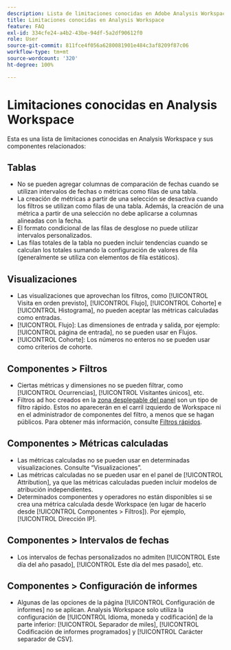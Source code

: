 ```yaml
---
description: Lista de limitaciones conocidas en Adobe Analysis Workspace y componentes relacionados
title: Limitaciones conocidas en Analysis Workspace
feature: FAQ
exl-id: 334cfe24-a4b2-43be-94df-5a2df90612f0
role: User
source-git-commit: 811fce4f056a6280081901e484c3af8209f87c06
workflow-type: tm+mt
source-wordcount: '320'
ht-degree: 100%

---
```


# Limitaciones conocidas en Analysis Workspace

Esta es una lista de limitaciones conocidas en Analysis Workspace y sus componentes relacionados:

## Tablas

* No se pueden agregar columnas de comparación de fechas cuando se utilizan intervalos de fechas o métricas como filas de una tabla.
* La creación de métricas a partir de una selección se desactiva cuando los filtros se utilizan como filas de una tabla. Además, la creación de una métrica a partir de una selección no debe aplicarse a columnas alineadas con la fecha.
* El formato condicional de las filas de desglose no puede utilizar intervalos personalizados.
* Las filas totales de la tabla no pueden incluir tendencias cuando se calculan los totales sumando la configuración de valores de fila (generalmente se utiliza con elementos de fila estáticos).

## Visualizaciones

* Las visualizaciones que aprovechan los filtros, como [!UICONTROL Visita en orden previsto], [!UICONTROL Flujo], [!UICONTROL Cohorte] e [!UICONTROL Histograma], no pueden aceptar las métricas calculadas como entradas.
* [!UICONTROL Flujo]: Las dimensiones de entrada y salida, por ejemplo: [!UICONTROL página de entrada], no se pueden usar en Flujos.
* [!UICONTROL Cohorte]: Los números no enteros no se pueden usar como criterios de cohorte.

## Componentes > Filtros

* Ciertas métricas y dimensiones no se pueden filtrar, como [!UICONTROL Ocurrencias], [!UICONTROL Visitantes únicos], etc.
* Filtros ad hoc creados en la [zona desplegable del panel](/help/analysis-workspace/c-panels/panels.md) son un tipo de filtro rápido. Estos no aparecerán en el carril izquierdo de Workspace ni en el administrador de componentes del filtro, a menos que se hagan públicos. Para obtener más información, consulte [Filtros rápidos](/help/components/filters/quick-filters.md).

## Componentes > Métricas calculadas

* Las métricas calculadas no se pueden usar en determinadas visualizaciones. Consulte “Visualizaciones”.
* Las métricas calculadas no se pueden usar en el panel de [!UICONTROL Attribution], ya que las métricas calculadas pueden incluir modelos de atribución independientes.
* Determinados componentes y operadores no están disponibles si se crea una métrica calculada desde Workspace (en lugar de hacerlo desde [!UICONTROL Componentes > Filtros]). Por ejemplo, [!UICONTROL Dirección IP].

## Componentes > Intervalos de fechas

* Los intervalos de fechas personalizados no admiten [!UICONTROL Este día del año pasado], [!UICONTROL Este día del mes pasado], etc.


## Componentes > Configuración de informes

* Algunas de las opciones de la página [!UICONTROL Configuración de informes] no se aplican. Analysis Workspace solo utiliza la configuración de [!UICONTROL Idioma, moneda y codificación] de la parte inferior: [!UICONTROL Separador de miles], [!UICONTROL Codificación de informes programados] y [!UICONTROL Carácter separador de CSV].

